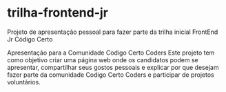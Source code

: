 # trilha-frontend-jr
Projeto  de apresentação pessoal para fazer parte da trilha inicial FrontEnd Jr Código Certo

Apresentação para a Comunidade Codigo Certo Coders
Este projeto tem como objetivo criar uma página web onde os candidatos podem se apresentar, compartilhar seus gostos pessoais e explicar por que desejam fazer parte da comunidade Codigo Certo Coders e participar de projetos voluntários.
